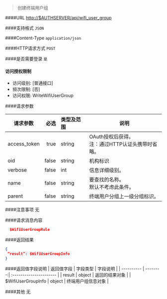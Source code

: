 
> 创建终端用户组

####URL
<http://$AUTHSERVER/api/wifi_user_group>

####支持格式
`JSON`

####Content-Type
`application/json`

####HTTP请求方式
`POST`

####是否需要登录
`是`

#### 访问授权限制
* 访问级别: [普通接口]
* 频次限制: [否]
* 访问权限: WriteWifiUserGroup


####请求参数

| 请求参数      |    必选 | 类型及范围  | 说明                                |
| ------------- | -------:| :---------- | ----------------------------------- |
| access_token  | true    | string      | OAuth授权后获得。</br>注：通过HTTP认证头携带时省略。 |
| oid           | false   | string      | 机构标识 |
| verbose | false |   int | 信息详细级别。 |
| name |    false |   string  |  要查找的名称。<br/>默认不考虑此条件。 |
| parent |  false |   string  |  终端用户分组上一级分组标识。 |
####注意事项
无

####请求消息内容
``` JSON
  $WifiUserGroupRule
```

####返回结果
``` JSON
{
 “result”: $WifiUserGroupInfo
}
```
####返回值字段说明
| 返回值字段 | 字段类型 | 字段说明                |
| ---------- | --------:| :---------------------- |
| result  | object  | 返回的结果对象 | 
| $WifiUserGroupInfo  | object  | 终端用户组信息对象 | 

####其他
无

